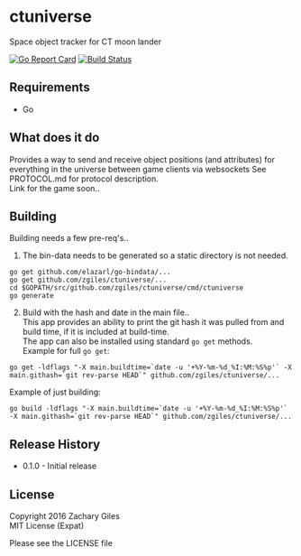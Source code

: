 
# ctuniverse
Space object tracker for CT moon lander  

[![Go Report Card](https://goreportcard.com/badge/github.com/zgiles/ctuniverse)](https://goreportcard.com/report/github.com/zgiles/ctuniverse)
[![Build Status](https://drone.io/github.com/zgiles/ctuniverse/status.png)](https://drone.io/github.com/zgiles/ctuniverse/latest)

## Requirements
* Go  

## What does it do
Provides a way to send and receive object positions (and attributes) for everything in the universe between game clients via websockets
See PROTOCOL.md for protocol description.  
Link for the game soon..  

## Building
Building needs a few pre-req's..  
1) The bin-data needs to be generated so a static directory is not needed.
```
go get github.com/elazarl/go-bindata/...
go get github.com/zgiles/ctuniverse/...
cd $GOPATH/src/github.com/zgiles/ctuniverse/cmd/ctuniverse
go generate

```
2) Build with the hash and date in the main file..  
This app provides an ability to print the git hash it was pulled from and build time, if it is included at build-time.  
The app can also be installed using standard `go get` methods.  
Example for full `go get`:  
```
go get -ldflags "-X main.buildtime=`date -u '+%Y-%m-%d_%I:%M:%S%p'` -X main.githash=`git rev-parse HEAD`" github.com/zgiles/ctuniverse/...
```

Example of just building:  
```
go build -ldflags "-X main.buildtime=`date -u '+%Y-%m-%d_%I:%M:%S%p'` -X main.githash=`git rev-parse HEAD`" github.com/zgiles/ctuniverse/...
```

## Release History
* 0.1.0 - Initial release  

## License
Copyright 2016 Zachary Giles  
MIT License (Expat)  

Please see the LICENSE file  
